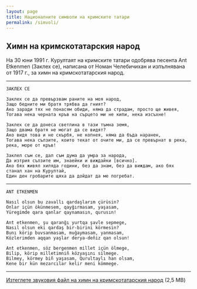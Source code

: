 ```yaml
---
layout: page
title: Националните символи на кримските татари
permalink: /simvoli/
---
```


## Химн на кримскотатарския народ

На 30 юни 1991 г. Курултаят на кримските татари одобрява песента Ant Etkenmen (Заклех се), написана от Номан Челебичихан и изпълнявана от 1917 г., за химн на кримскотатарския народ.

---
```
ЗАКЛЕХ СЕ

Заклех се да превързвам раните на моя народ,
Защо бедните ми братя трябва да гният?
Ако заради тях не понасям обиди, няма да страдам, просто ще живея,
Тогава нека черната кръв на сърцето ми не кипи, нека изсъхне!

Заклех се да донеса светлина в тази тъмна земя,
Защо двама братя не могат да се видят?
Ако видя това и не скърбя, не копнея, няма да бъда наранен,
Тогава нека сълзите, които текат от очите ми, да се превърнат в река, река, море от кръв!

Заклел съм се, дал съм дума да умра за народа,
Да изтрия сълзите им, знаейки и виждайки [всичко].
Ако бях живял хиляда години, без да знам, без да виждам, ако бях станал хан на Курултай,
Един ден гробарите щяха да дойдат да ме погребат.
```
---
```
ANT ETKENMEN

Nasıl olsun bu zavallı qardaşlarım çürüsin?
Onlar içün ökünmesem, qayğırmasam, yaşasam,
Yüregimde qara qanlar qaynamasın, qurusın!

Ant etkenmen, şu qaranğı yurtqa şavle sepmege,
Nasıl olsun eki qardaş bir-birini körmesin?
Bunı körip buvsanmasam, muğaymasam, yanmasam,
Közlerimden aqqan yaşlar derya-deñiz qan olsun!

Ant etkenmen, söz bergenmen millet içün ölmege,
Bilip, körip milletimniñ közyaşını silmege.
Bilmey, körmey biñ yaşasam, Qurultaylı han olsam,
Kene bir kün mezarcılar kelir meni kömmege.
```
---

[Изтеглете звуковия файл на химн на кримскотатарския народ](src/himn-na-krimskotatarskiya-narod.mpeg) (2,5 MB)
